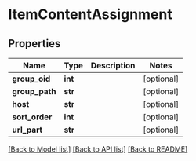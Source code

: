 # ItemContentAssignment

## Properties
Name | Type | Description | Notes
------------ | ------------- | ------------- | -------------
**group_oid** | **int** |  | [optional] 
**group_path** | **str** |  | [optional] 
**host** | **str** |  | [optional] 
**sort_order** | **int** |  | [optional] 
**url_part** | **str** |  | [optional] 

[[Back to Model list]](../README.md#documentation-for-models) [[Back to API list]](../README.md#documentation-for-api-endpoints) [[Back to README]](../README.md)


